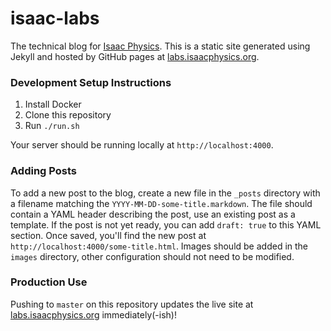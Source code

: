 # isaac-labs

The technical blog for [Isaac Physics](https://isaacphysics.org). This is a static site generated using Jekyll and hosted by GitHub pages at [labs.isaacphysics.org](https://labs.isaacphysics.org).

### Development Setup Instructions

1. Install Docker
2. Clone this repository
3. Run `./run.sh`

Your server should be running locally at `http://localhost:4000`.

### Adding Posts

To add a new post to the blog, create a new file in the `_posts` directory with a filename matching the `YYYY-MM-DD-some-title.markdown`. The file should contain a YAML header describing the post, use an existing post as a template. If the post is not yet ready, you can add `draft: true` to this YAML section. Once saved, you'll find the new post at `http://localhost:4000/some-title.html`. Images should be added in the `images` directory, other configuration should not need to be modified.

### Production Use

Pushing to `master` on this repository updates the live site at [labs.isaacphysics.org](https://labs.isaacphysics.org) immediately(-ish)!

